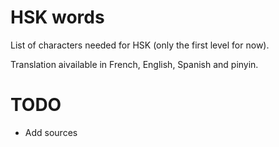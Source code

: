 # HSK words

List of characters needed for HSK (only the first level for now).

Translation aivailable in French, English, Spanish and pinyin.

# TODO
- Add sources